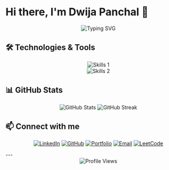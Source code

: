 # Hi there, I'm Dwija Panchal 👋

<div align="center">
  <img src="https://readme-typing-svg.herokuapp.com?font=Fira+Code&pause=1000&color=2986cc&random=false&width=435&lines=Full+Stack+Developer;Machine+Learning+Enthusiast;Always+learning+new+things" alt="Typing SVG" />
</div>

## 🛠️ Technologies & Tools

<div align="center">
  
  <div align="center">
  <img src="https://skillicons.dev/icons?i=python,java,c,cpp,javascript,nodejs,express,react,mongodb,typescript,bootstrap,html,css,sklearn" alt="Skills 1" /><br />
  <img src="https://skillicons.dev/icons?i=vscode,git,github,tailwind,aws,npm,discord,docker,nextjs,mysql,flask,jenkins,linux" alt="Skills 2" />
</div>

</div>

## 📊 GitHub Stats

<div align="center">
  <img src="https://github-readme-stats.vercel.app/api?username=dwija12903&show_icons=true&theme=radical" alt="GitHub Stats" />
  <img src="https://github-readme-streak-stats.herokuapp.com/?user=dwija12903&theme=radical" alt="GitHub Streak" />
</div>

## 📫 Connect with me

<div align="center">

[![LinkedIn](https://img.shields.io/badge/LinkedIn-0077B5?style=for-the-badge&logo=linkedin&logoColor=white)](https://www.linkedin.com/in/dwijapanchal)
[![GitHub](https://img.shields.io/badge/GitHub-100000?style=for-the-badge&logo=github&logoColor=white)](https://github.com/dwija12903)
[![Portfolio](https://img.shields.io/badge/Portfolio-1f425f?style=for-the-badge&logo=google-chrome&logoColor=white)](https://dwijapanchal.me)
[![Email](https://img.shields.io/badge/Email-D14836?style=for-the-badge&logo=gmail&logoColor=white)](mailto:dwija1209@gmail.com)
[![LeetCode](https://img.shields.io/badge/-LeetCode-FFA116?style=for-the-badge&logo=LeetCode&logoColor=black)](https://leetcode.com/dwijapanchal)

</div>
---

<div align="center">
  <img src="https://komarev.com/ghpvc/?username=dwija12903&color=blueviolet" alt="Profile Views" />
</div>
